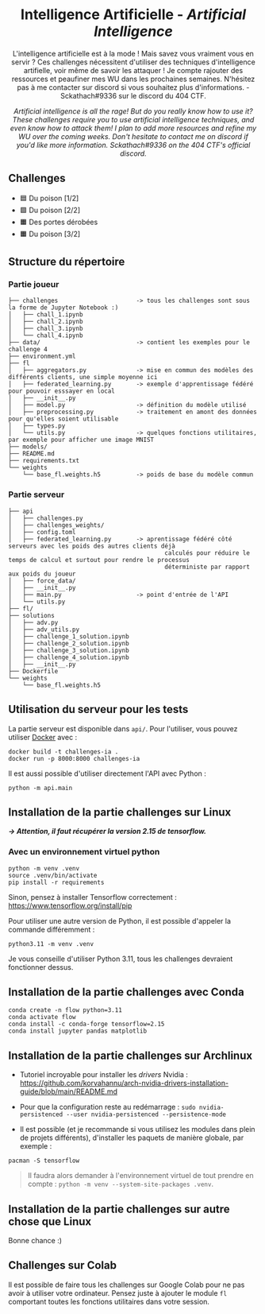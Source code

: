<div align="center">
  <h1>Intelligence Artificielle - <i>Artificial Intelligence</i></h1>
  <p>
    L'intelligence artificielle est à la mode ! Mais savez vous vraiment vous en servir ? Ces challenges nécessitent d'utiliser des techniques d'intelligence artifielle, voir même de savoir les attaquer ! Je compte rajouter des ressources et peaufiner mes WU dans les prochaines semaines. N'hésitez pas à me contacter sur discord si vous souhaitez plus d'informations. - Sckathach#9336 sur le discord du 404 CTF. 
  </p>
  <p>
    <i>
      Artificial intelligence is all the rage! But do you really know how to use it? These challenges require you to use artificial intelligence techniques, and even know how to attack them! I plan to add more resources and refine my WU over the coming weeks. Don't hesitate to contact me on discord if you'd like more information. Sckathach#9336 on the 404 CTF's official discord.
    </i>
  </p>
  
</div>

## Challenges
- 🟦 Du poison [1/2]
- 🟩 Du poison [2/2]
- 🟧 Des portes dérobées
- 🟧 Du poison [3/2]

## Structure du répertoire
### Partie joueur 
``` 
├── challenges                      -> tous les challenges sont sous la forme de Jupyter Notebook :)
│   ├── chall_1.ipynb
│   ├── chall_2.ipynb
│   ├── chall_3.ipynb
│   └── chall_4.ipynb
├── data/                           -> contient les exemples pour le challenge 4
├── environment.yml
├── fl
│   ├── aggregators.py              -> mise en commun des modèles des différents clients, une simple moyenne ici
│   ├── federated_learning.py       -> exemple d'apprentissage fédéré pour pouvoir esssayer en local
│   ├── __init__.py
│   ├── model.py                    -> définition du modèle utilisé 
│   ├── preprocessing.py            -> traitement en amont des données pour qu'elles soient utilisable
│   ├── types.py
│   └── utils.py                    -> quelques fonctions utilitaires, par exemple pour afficher une image MNIST
├── models/
├── README.md
├── requirements.txt
└── weights
    └── base_fl.weights.h5          -> poids de base du modèle commun         
```

### Partie serveur 
```
├── api
│   ├── challenges.py
│   ├── challenges_weights/
│   ├── config.toml
│   ├── federated_learning.py       -> aprentissage fédéré côté serveurs avec les poids des autres clients déjà 
                                            calculés pour réduire le temps de calcul et surtout pour rendre le processus
                                            déterministe par rapport aux poids du joueur
│   ├── force_data/
│   ├── __init__.py
│   ├── main.py                     -> point d'entrée de l'API
│   └── utils.py
├── fl/
├── solutions
│   ├── adv.py                      
│   ├── adv_utils.py
│   ├── challenge_1_solution.ipynb
│   ├── challenge_2_solution.ipynb
│   ├── challenge_3_solution.ipynb
│   ├── challenge_4_solution.ipynb
│   ├── __init__.py
├── Dockerfile
└── weights
    └── base_fl.weights.h5
```

## Utilisation du serveur pour les tests 
La partie serveur est disponible dans `api/`. Pour l'utiliser, vous pouvez utiliser [Docker](https://www.docker.com/) 
avec : 
```shell
docker build -t challenges-ia . 
docker run -p 8000:8000 challenges-ia
```

Il est aussi possible d'utiliser directement l'API avec Python : 
```shell
python -m api.main
```

## Installation de la partie challenges sur Linux
***&rarr; Attention, il faut récupérer la version 2.15 de tensorflow.***

### Avec un environnement virtuel python
```shell
python -m venv .venv
source .venv/bin/activate
pip install -r requirements
```
Sinon, pensez à installer Tensorflow correctement : https://www.tensorflow.org/install/pip

Pour utiliser une autre version de Python, il est possible d'appeler la commande différemment :  
```shell
python3.11 -m venv .venv
```
Je vous conseille d'utiliser Python 3.11, tous les challenges devraient fonctionner dessus. 

## Installation de la partie challenges avec Conda
```shell
conda create -n flow python=3.11
conda activate flow 
conda install -c conda-forge tensorflow=2.15
conda install jupyter pandas matplotlib
```

## Installation de la partie challenges sur Archlinux 
- Tutoriel incroyable pour installer les *drivers* Nvidia : https://github.com/korvahannu/arch-nvidia-drivers-installation-guide/blob/main/README.md

- Pour que la configuration reste au redémarrage : `sudo nvidia-persistenced --user nvidia-persistenced --persistence-mode`

- Il est possible (et je recommande si vous utilisez les modules dans plein de projets différents), d'installer les paquets de manière globale, par exemple :
```shell
pacman -S tensorflow 
```
> Il faudra alors demander à l'environnement virtuel de tout prendre en compte : `python -m venv --system-site-packages .venv`.

## Installation de la partie challenges sur autre chose que Linux
Bonne chance :)

## Challenges sur Colab
Il est possible de faire tous les challenges sur Google Colab pour ne pas avoir à utiliser votre ordinateur. Pensez juste à ajouter le module `fl` comportant toutes les fonctions utilitaires dans votre session. 


